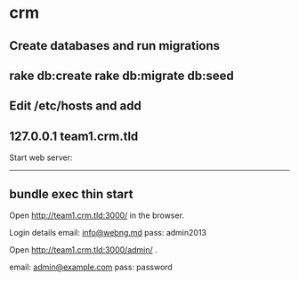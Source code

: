 crm
===

Create databases and run migrations
----
rake db:create
rake db:migrate db:seed
----

Edit /etc/hosts and add
----
127.0.0.1 team1.crm.tld
----

Start web server:

----
bundle exec thin start
----

Open http://team1.crm.tld:3000/ in the browser.

Login details
email: info@webng.md
pass: admin2013


Open http://team1.crm.tld:3000/admin/ .

email: admin@example.com
pass: password

